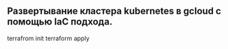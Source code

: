 ## Развертывание кластера kubernetes в gcloud с помощью IaC подхода.

terrafrom init
terraform apply
